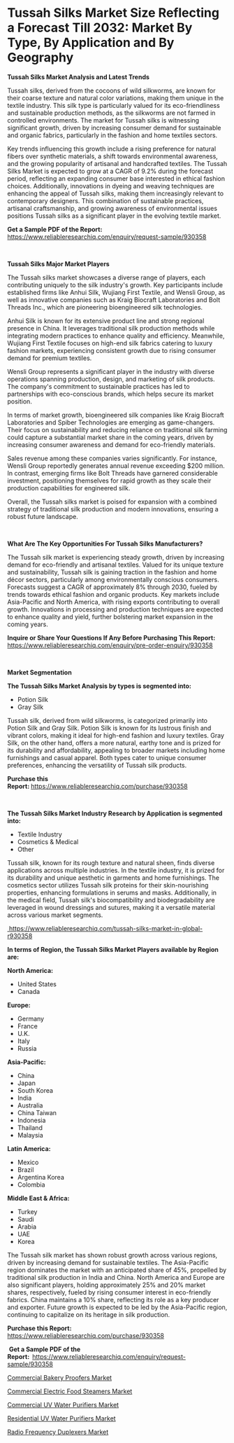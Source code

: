 <p><h1>Tussah Silks Market Size Reflecting a Forecast Till 2032: Market By Type, By Application and By Geography</h1></p><p><strong>Tussah Silks Market Analysis and Latest Trends</strong></p>
<p><p>Tussah silks, derived from the cocoons of wild silkworms, are known for their coarse texture and natural color variations, making them unique in the textile industry. This silk type is particularly valued for its eco-friendliness and sustainable production methods, as the silkworms are not farmed in controlled environments. The market for Tussah silks is witnessing significant growth, driven by increasing consumer demand for sustainable and organic fabrics, particularly in the fashion and home textiles sectors. </p><p>Key trends influencing this growth include a rising preference for natural fibers over synthetic materials, a shift towards environmental awareness, and the growing popularity of artisanal and handcrafted textiles. The Tussah Silks Market is expected to grow at a CAGR of 9.2% during the forecast period, reflecting an expanding consumer base interested in ethical fashion choices. Additionally, innovations in dyeing and weaving techniques are enhancing the appeal of Tussah silks, making them increasingly relevant to contemporary designers. This combination of sustainable practices, artisanal craftsmanship, and growing awareness of environmental issues positions Tussah silks as a significant player in the evolving textile market.</p></p>
<p><strong>Get a Sample PDF of the Report:&nbsp;</strong> <a href="https://www.reliableresearchiq.com/enquiry/request-sample/930358?utm_campaign=1082&utm_medium=2&utm_source=Github&utm_content=ia&utm_term=21032025&utm_id=tussah-silks">https://www.reliableresearchiq.com/enquiry/request-sample/930358</a></p>
<p>&nbsp;</p>
<p><strong>Tussah Silks Major Market Players</strong></p>
<p><p>The Tussah silks market showcases a diverse range of players, each contributing uniquely to the silk industry's growth. Key participants include established firms like Anhui Silk, Wujiang First Textile, and Wensli Group, as well as innovative companies such as Kraig Biocraft Laboratories and Bolt Threads Inc., which are pioneering bioengineered silk technologies.</p><p>Anhui Silk is known for its extensive product line and strong regional presence in China. It leverages traditional silk production methods while integrating modern practices to enhance quality and efficiency. Meanwhile, Wujiang First Textile focuses on high-end silk fabrics catering to luxury fashion markets, experiencing consistent growth due to rising consumer demand for premium textiles.</p><p>Wensli Group represents a significant player in the industry with diverse operations spanning production, design, and marketing of silk products. The company's commitment to sustainable practices has led to partnerships with eco-conscious brands, which helps secure its market position.</p><p>In terms of market growth, bioengineered silk companies like Kraig Biocraft Laboratories and Spiber Technologies are emerging as game-changers. Their focus on sustainability and reducing reliance on traditional silk farming could capture a substantial market share in the coming years, driven by increasing consumer awareness and demand for eco-friendly materials.</p><p>Sales revenue among these companies varies significantly. For instance, Wensli Group reportedly generates annual revenue exceeding $200 million. In contrast, emerging firms like Bolt Threads have garnered considerable investment, positioning themselves for rapid growth as they scale their production capabilities for engineered silk.</p><p>Overall, the Tussah silks market is poised for expansion with a combined strategy of traditional silk production and modern innovations, ensuring a robust future landscape.</p></p>
<p>&nbsp;</p>
<p><strong>What Are The Key Opportunities For Tussah Silks Manufacturers?</strong></p>
<p><p>The Tussah silk market is experiencing steady growth, driven by increasing demand for eco-friendly and artisanal textiles. Valued for its unique texture and sustainability, Tussah silk is gaining traction in the fashion and home décor sectors, particularly among environmentally conscious consumers. Forecasts suggest a CAGR of approximately 8% through 2030, fueled by trends towards ethical fashion and organic products. Key markets include Asia-Pacific and North America, with rising exports contributing to overall growth. Innovations in processing and production techniques are expected to enhance quality and yield, further bolstering market expansion in the coming years.</p></p>
<p><strong>Inquire or Share Your Questions If Any Before Purchasing This Report:</strong> <a href="https://www.reliableresearchiq.com/enquiry/pre-order-enquiry/930358?utm_campaign=1082&utm_medium=2&utm_source=Github&utm_content=ia&utm_term=21032025&utm_id=tussah-silks">https://www.reliableresearchiq.com/enquiry/pre-order-enquiry/930358</a></p>
<p>&nbsp;</p>
<p><strong>Market Segmentation</strong></p>
<p><strong>The Tussah Silks Market Analysis by types is segmented into:</strong></p>
<p><ul><li>Potion Silk</li><li>Gray Silk</li></ul></p>
<p><p>Tussah silk, derived from wild silkworms, is categorized primarily into Potion Silk and Gray Silk. Potion Silk is known for its lustrous finish and vibrant colors, making it ideal for high-end fashion and luxury textiles. Gray Silk, on the other hand, offers a more natural, earthy tone and is prized for its durability and affordability, appealing to broader markets including home furnishings and casual apparel. Both types cater to unique consumer preferences, enhancing the versatility of Tussah silk products.</p></p>
<p><strong>Purchase this Report:&nbsp;</strong><a href="https://www.reliableresearchiq.com/purchase/930358?utm_campaign=1082&utm_medium=2&utm_source=Github&utm_content=ia&utm_term=21032025&utm_id=tussah-silks">https://www.reliableresearchiq.com/purchase/930358</a></p>
<p>&nbsp;</p>
<p><strong>The Tussah Silks Market Industry Research by Application is segmented into:</strong></p>
<p><ul><li>Textile Industry</li><li>Cosmetics & Medical</li><li>Other</li></ul></p>
<p><p>Tussah silk, known for its rough texture and natural sheen, finds diverse applications across multiple industries. In the textile industry, it is prized for its durability and unique aesthetic in garments and home furnishings. The cosmetics sector utilizes Tussah silk proteins for their skin-nourishing properties, enhancing formulations in serums and masks. Additionally, in the medical field, Tussah silk's biocompatibility and biodegradability are leveraged in wound dressings and sutures, making it a versatile material across various market segments.</p></p>
<p><a href="https://www.reliableresearchiq.com/tussah-silks-market-in-global-r930358?utm_campaign=1082&utm_medium=2&utm_source=Github&utm_content=ia&utm_term=21032025&utm_id=tussah-silks">&nbsp;https://www.reliableresearchiq.com/tussah-silks-market-in-global-r930358</a></p>
<p><strong>In terms of Region, the Tussah Silks Market Players available by Region are:</strong></p>
<p>
    <p> <strong> North America: </strong>
        <ul>
            <li>United States</li>
            <li>Canada</li>
        </ul>
        </p> 
    <p> <strong> Europe: </strong>
        <ul>
            <li>Germany</li>
            <li>France</li>
            <li>U.K.</li>
            <li>Italy</li>
            <li>Russia</li>
        </ul>
        </p> 
    <p> <strong> Asia-Pacific: </strong>
        <ul>
            <li>China</li>
            <li>Japan</li>
            <li>South Korea</li>
            <li>India</li>
            <li>Australia</li>
            <li>China Taiwan</li>
            <li>Indonesia</li>
            <li>Thailand</li>
            <li>Malaysia</li>
        </ul>
        </p> 
    <p> <strong> Latin America: </strong>
        <ul>
            <li>Mexico</li>
            <li>Brazil</li>
            <li>Argentina Korea</li>
            <li>Colombia</li>
        </ul>
        </p> 
    <p> <strong> Middle East & Africa: </strong>
        <ul>
            <li>Turkey</li>
            <li>Saudi</li>
            <li>Arabia</li>
            <li>UAE</li>
            <li>Korea</li>
        </ul>
    </p>
    </p>
<p><p>The Tussah silk market has shown robust growth across various regions, driven by increasing demand for sustainable textiles. The Asia-Pacific region dominates the market with an anticipated share of 45%, propelled by traditional silk production in India and China. North America and Europe are also significant players, holding approximately 25% and 20% market shares, respectively, fueled by rising consumer interest in eco-friendly fabrics. China maintains a 10% share, reflecting its role as a key producer and exporter. Future growth is expected to be led by the Asia-Pacific region, continuing to capitalize on its heritage in silk production.</p></p>
<p><strong>Purchase this Report: </strong><a href="https://www.reliableresearchiq.com/purchase/930358?utm_campaign=1082&utm_medium=2&utm_source=Github&utm_content=ia&utm_term=21032025&utm_id=tussah-silks">https://www.reliableresearchiq.com/purchase/930358</a></p>
<p>&nbsp;<strong>Get a Sample PDF of the Report:&nbsp;&nbsp;</strong><a href="https://www.reliableresearchiq.com/enquiry/request-sample/930358?utm_campaign=1082&utm_medium=2&utm_source=Github&utm_content=ia&utm_term=21032025&utm_id=tussah-silks">https://www.reliableresearchiq.com/enquiry/request-sample/930358</a></p>
<p><strong></strong></p>
<p><p><a href="https://github.com/monacaquddus/Market-Research-Report-List-1/blob/main/commercial-bakery-proofers-market.md?utm_campaign=1082&utm_medium=2&utm_source=Github&utm_content=ia&utm_term=21032025&utm_id=tussah-silks">Commercial Bakery Proofers Market</a></p><p><a href="https://github.com/owaysusing/Market-Research-Report-List-1/blob/main/commercial-electric-food-steamers-market.md?utm_campaign=1082&utm_medium=2&utm_source=Github&utm_content=ia&utm_term=21032025&utm_id=tussah-silks">Commercial Electric Food Steamers Market</a></p><p><a href="https://github.com/gambokaiohjr/Market-Research-Report-List-1/blob/main/commercial-uv-water-purifiers-market.md?utm_campaign=1082&utm_medium=2&utm_source=Github&utm_content=ia&utm_term=21032025&utm_id=tussah-silks">Commercial UV Water Purifiers Market</a></p><p><a href="https://github.com/aijazdeitzbq/Market-Research-Report-List-1/blob/main/residential-uv-water-purifiers-market.md?utm_campaign=1082&utm_medium=2&utm_source=Github&utm_content=ia&utm_term=21032025&utm_id=tussah-silks">Residential UV Water Purifiers Market</a></p><p><a href="https://github.com/mgapeak/Market-Research-Report-List-1/blob/main/radio-frequency-duplexers-market.md?utm_campaign=1082&utm_medium=2&utm_source=Github&utm_content=ia&utm_term=21032025&utm_id=tussah-silks">Radio Frequency Duplexers Market</a></p></p>